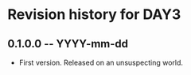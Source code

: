 # Revision history for DAY3

## 0.1.0.0 -- YYYY-mm-dd

* First version. Released on an unsuspecting world.

